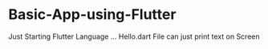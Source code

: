# Basic-App-using-Flutter
 Just Starting Flutter Language ...
 Hello.dart File can just print text on Screen
